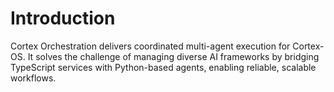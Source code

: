 # Introduction

Cortex Orchestration delivers coordinated multi-agent execution for Cortex-OS. It solves the challenge of managing diverse AI frameworks by bridging TypeScript services with Python-based agents, enabling reliable, scalable workflows.
